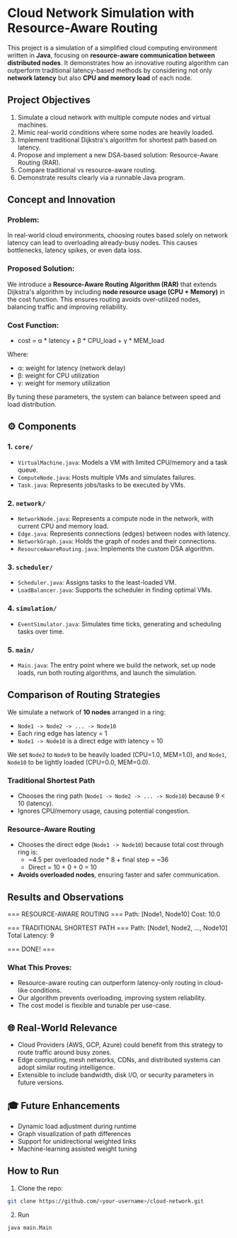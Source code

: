 # Cloud Network Simulation with Resource-Aware Routing

This project is a simulation of a simplified cloud computing environment written in **Java**, focusing on **resource-aware communication between distributed nodes**. It demonstrates how an innovative routing algorithm can outperform traditional latency-based methods by considering not only **network latency** but also **CPU and memory load** of each node.

##  Project Objectives

1. Simulate a cloud network with multiple compute nodes and virtual machines.
2. Mimic real-world conditions where some nodes are heavily loaded.
3. Implement traditional Dijkstra's algorithm for shortest path based on latency.
4. Propose and implement a new DSA-based solution: Resource-Aware Routing (RAR).
5. Compare traditional vs resource-aware routing.
6. Demonstrate results clearly via a runnable Java program.

##  Concept and Innovation

### Problem:
In real-world cloud environments, choosing routes based solely on network latency can lead to overloading already-busy nodes. This causes bottlenecks, latency spikes, or even data loss.

### Proposed Solution:
We introduce a **Resource-Aware Routing Algorithm (RAR)** that extends Dijkstra's algorithm by including **node resource usage (CPU + Memory)** in the cost function. This ensures routing avoids over-utilized nodes, balancing traffic and improving reliability.

### Cost Function:
 - cost = α * latency + β * CPU_load + γ * MEM_load


Where:
- α: weight for latency (network delay)
- β: weight for CPU utilization
- γ: weight for memory utilization

By tuning these parameters, the system can balance between speed and load distribution.

## ⚙️ Components

### 1. `core/`
- `VirtualMachine.java`: Models a VM with limited CPU/memory and a task queue.
- `ComputeNode.java`: Hosts multiple VMs and simulates failures.
- `Task.java`: Represents jobs/tasks to be executed by VMs.

### 2. `network/`
- `NetworkNode.java`: Represents a compute node in the network, with current CPU and memory load.
- `Edge.java`: Represents connections (edges) between nodes with latency.
- `NetworkGraph.java`: Holds the graph of nodes and their connections.
- `ResourceAwareRouting.java`: Implements the custom DSA algorithm.

### 3. `scheduler/`
- `Scheduler.java`: Assigns tasks to the least-loaded VM.
- `LoadBalancer.java`: Supports the scheduler in finding optimal VMs.

### 4. `simulation/`
- `EventSimulator.java`: Simulates time ticks, generating and scheduling tasks over time.

### 5. `main/`
- `Main.java`: The entry point where we build the network, set up node loads, run both routing algorithms, and launch the simulation.

## Comparison of Routing Strategies

We simulate a network of **10 nodes** arranged in a ring:
- `Node1 -> Node2 -> ... -> Node10`
- Each ring edge has latency = 1
- `Node1 -> Node10` is a direct edge with latency = 10

We set `Node2` to `Node9` to be heavily loaded (CPU=1.0, MEM=1.0), and `Node1`, `Node10` to be lightly loaded (CPU=0.0, MEM=0.0).

### Traditional Shortest Path
- Chooses the ring path (`Node1 -> Node2 -> ... -> Node10`) because 9 < 10 (latency).
- Ignores CPU/memory usage, causing potential congestion.

### Resource-Aware Routing
- Chooses the direct edge (`Node1 -> Node10`) because total cost through ring is:
  - ~4.5 per overloaded node * 8 + final step = ~36
  - Direct = 10 + 0 + 0 = 10
- **Avoids overloaded nodes**, ensuring faster and safer communication.

##  Results and Observations

=== RESOURCE-AWARE ROUTING === Path: [Node1, Node10] Cost: 10.0

=== TRADITIONAL SHORTEST PATH === Path: [Node1, Node2, ..., Node10] Total Latency: 9

=== DONE! ===


### What This Proves:
- Resource-aware routing can outperform latency-only routing in cloud-like conditions.
- Our algorithm prevents overloading, improving system reliability.
- The cost model is flexible and tunable per use-case.

## 🌐 Real-World Relevance

- Cloud Providers (AWS, GCP, Azure) could benefit from this strategy to route traffic around busy zones.
- Edge computing, mesh networks, CDNs, and distributed systems can adopt similar routing intelligence.
- Extensible to include bandwidth, disk I/O, or security parameters in future versions.

## 🎓 Future Enhancements

- Dynamic load adjustment during runtime
- Graph visualization of path differences
- Support for unidirectional weighted links
- Machine-learning assisted weight tuning

##  How to Run

1. Clone the repo:
```bash
git clone https://github.com/<your-username>/cloud-network.git
```
2. Run
```bash
java main.Main
```







